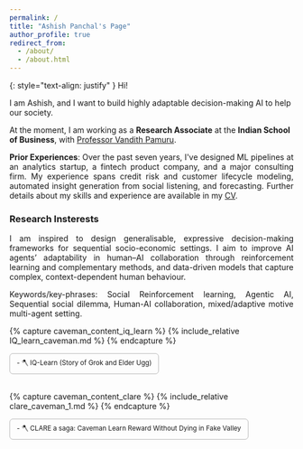 ```yaml
---
permalink: /
title: "Ashish Panchal's Page"
author_profile: true
redirect_from: 
  - /about/
  - /about.html
---
```

<div hidden="hidden">
<script type="text/javascript" id="clustrmaps" src="//clustrmaps.com/map_v2.js?d=P0DmcjPhTVQDSVsO6eLpfLlblpD7aYEdFi8dEehI1TI&cl=ffffff&w=a"></script>
</div>

{: style="text-align: justify" }
Hi!

I am Ashish, and I want to build highly adaptable decision-making AI to help our society.

At the moment, I am working as a **Research Associate** at the **Indian School of Business**, with [Professor Vandith Pamuru](https://www.isb.edu/en/research-thought-leadership/faculty/faculty-directory/vandith-pamuru.html).

<p style="text-align: justify;"> <b>Prior Experiences</b>: Over the past seven years, I've designed ML pipelines at an analytics startup, a fintech product company, and a major consulting firm. My experience spans credit risk and customer lifecycle modeling, automated insight generation from social listening, and forecasting. Further details about my skills and experience are available in my <a target="_self" href="/cv/">CV</a>. </p>

<h3 >Research Insterests</h3>

<p style="text-align: justify;"> I am inspired to design generalisable, expressive decision-making frameworks for sequential socio-economic settings. I aim to improve AI agents’ adaptability in human–AI collaboration through reinforcement learning and complementary methods, and data-driven models that capture complex, context-dependent human behaviour.</p>

<p style="text-align: justify;"> Keywords/key-phrases: Social Reinforcement learning, Agentic AI, Sequential social dilemma, Human-AI collaboration, mixed/adaptive motive multi-agent setting.
  </p>
<!-- 
<p style="text-align: justify;"> I am interested in AI's potential to navigate social settings. My primary focus is on real-world interactions, where AI can help us make socially conscious decisions while mitigating harmful societal influences. Furthermore, through autonomous AI decision-making, I aim to augment human capabilities in managing situations beyond our control, such as interactions with other AI agents or unpredictable environmental events.</p>

<p style="text-align: justify;">I'm deeply concerned about the insidious inequities perpetuated by evolving and persistent dogmas that infiltrate AI-powered products and services. Data-driven AI tools can unknowingly perpetuate our own ill-founded and often-forgotten biases. Even when we identify, rectify, and evolve beyond these biases, most of our transcripts reflect outdated beliefs. These older, biases form the omnipresent machine learning and data pipelines, exacerbating the problem.</p>

<p style="text-align: justify;">Therefore, it is paramount that AI learns to evolve and adapt with us, or even better, facilitates our positive evolution!</p>

<p style="text-align: justify;">My explorations have shown that we are quite good at adapting to changes, both big and small. The recent global economic comeback serves as compelling evidence of this! However, unlike humans, current RL agents find it challenging to cope with the non-stationarity inherent in real-life scenarios.</p>

<p style="text-align: justify;">Hence, as a first step to instill human-like resilience in AI,  I aim to study domains and problems that highlight our capacity to adapt, such as music creation, driving in traffic, and business market interactions, among others.</p>

<p style="text-align: justify;">Human adaptability provides a relevant and accessible starting point for addressing this challenge. The vast amount of data we generate daily offers a rich resource for studying these adaptive strategies. However, I believe that human learning is not the only effective approach. The ability to adjust to environmental changes is a fundamental property throughout the natural world, and studying these diverse adaptive mechanisms can reveal more sophisticated and subtle strategies.</p>

-->
  
To learn more about my recent explorations, please visit my [Projects](https://ashishpanchal33.github.io/publications/) page. 


<h3 id="update">Update!</h3>

- I am looking out for PhD positions!. Please feel free to reach out if you believe we could be a great team!
- [04-26-2025] Submitted our paper: IEEE Access journal "Inducing Persona in Negotiations Between Agents in Generative AI Applications: Exploring Vulnerabilities and Emergent Dynamics"
- [12-23-2024] My paper got accepted at AAAI-25 MARW workshop: "Unraveling Complex Sequential Social Dilemmas: In a Risky World with A2C Decision Transformer" 

Some Garble Jarble
======
Why do I believe in adaptive solutions?
Simply because a one-size-fits-all approach to finding optimal strategies might be insufficient or even counterproductive in the face of changing circumstances, diverse needs, and evolving social norms. (TLDR: world is evolving, so should our solutions)

Is adaptive social equity the only goal of my journey?
No, I expect my goals and journey to evolve. However, outcome optimization is a core principle I strongly believe in, and one that will likely guide me for years to come. These outcomes can be driven by multiple objectives. For instance, increasing profitability and equity for a product company are not mutually exclusive.

To that extent, I am fascinated by alternative constructs to model decision-making; Such as:
- Mixture of Experts ensemble instead of a single agent.
- Von Neumann probability theory to model suboptimal outcomes as a result of multiple optimal strategy superposition.
<small>(basically, whatever it takes to get things done)</small>



<h3 id="caveman">Caveman Lessons</h3>

<h4>1. Offline Inverse Reinforcement learning</h4>

<!-- [🪓 IQ-Learn (Story of Grok and Elder Ugg)](/files/IQ_learn_caveman.md) -->

{% capture caveman_content_iq_learn %}
  {% include_relative IQ_learn_caveman.md %}
{% endcapture %}

<details>
  <summary style="cursor:pointer; padding:8px 12px; border-radius:6px; border:1px solid #bbb; display:inline-block;">
    <small>- 🪓 IQ-Learn (Story of Grok and Elder Ugg) </small>
  </summary>

  <div style="margin-top:0.75rem; border:1px solid #ddd; padding:18px; border-radius:8px; background:#fbfbfb;">
    {{ caveman_content_iq_learn | markdownify }}
  </div>
</details>

<br>

{% capture caveman_content_clare %}
  {% include_relative clare_caveman_1.md %}
{% endcapture %}

<details>
  <summary style="cursor:pointer; padding:8px 12px; border-radius:6px; border:1px solid #bbb; display:inline-block;">
    <small>- 🪓 CLARE a saga: Caveman Learn Reward Without Dying in Fake Valley </small>
  </summary>

  <div style="margin-top:0.75rem; border:1px solid #ddd; padding:18px; border-radius:8px; background:#fbfbfb;">
    {{ caveman_content_clare | markdownify }}
  </div>
</details>






